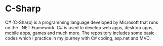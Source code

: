 # C-Sharp
C# (C-Sharp) is a programming language developed by Microsoft that runs on the . NET Framework. 
C# is used to develop web apps, desktop apps, mobile apps, games and much more.
The repository includes some basic codes which I practice in my journey with C# coding, asp.net and MVC.